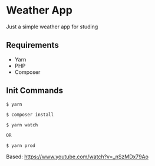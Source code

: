 # Weather App
Just a simple weather app for studing

## Requirements
 - Yarn
 - PHP
 - Composer 

## Init Commands
```
$ yarn

$ composer install

$ yarn watch

OR

$ yarn prod
```

Based: https://www.youtube.com/watch?v=_nSzMDx79Ao
